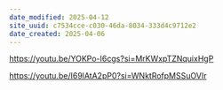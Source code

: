 ```yaml
---
date_modified: 2025-04-12
site_uuid: c7534cce-c030-46da-8034-333d4c9712e2
date_created: 2025-04-06
---
```


https://youtu.be/YOKPo-I6cgs?si=MrKWxpTZNquixHgP

https://youtu.be/I69lAtA2pP0?si=WNktRofpMSSuOVIr